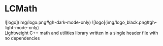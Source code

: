 # LCMath
<div>
![logo](img/logo.png#gh-dark-mode-only)
![logo](img/logo_black.png#gh-light-mode-only)
<div>
Lightweight C++ math and utilities library written in a single header file with no dependencies
